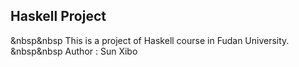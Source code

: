 ## Haskell Project
&nbsp&nbsp This is a project of Haskell course in Fudan University.
&nbsp&nbsp Author : Sun Xibo
